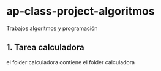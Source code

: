 # ap-class-project-algoritmos
Trabajos algoritmos y programación

## 1. Tarea calculadora
el folder calculadora contiene el folder calculadora
